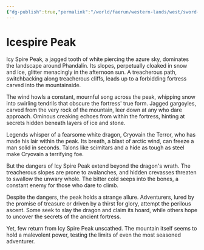 ```yaml
---
{"dg-publish":true,"permalink":"/world/faerun/western-lands/west/sword-coast/the-sword-mountains/icespire-peak/"}
---
```



# Icespire Peak


Icy Spire Peak, a jagged tooth of white piercing the azure sky, dominates the landscape around Phandalin. Its slopes, perpetually cloaked in snow and ice, glitter menacingly in the afternoon sun. A treacherous path, switchbacking along treacherous cliffs, leads up to a forbidding fortress carved into the mountainside.

The wind howls a constant, mournful song across the peak, whipping snow into swirling tendrils that obscure the fortress' true form. Jagged gargoyles, carved from the very rock of the mountain, leer down at any who dare approach. Ominous creaking echoes from within the fortress, hinting at secrets hidden beneath layers of ice and stone.

Legends whisper of a fearsome white dragon, Cryovain the Terror, who has made his lair within the peak. Its breath, a blast of arctic wind, can freeze a man solid in seconds. Talons like scimitars and a hide as tough as steel make Cryovain a terrifying foe.

But the dangers of Icy Spire Peak extend beyond the dragon's wrath. The treacherous slopes are prone to avalanches, and hidden crevasses threaten to swallow the unwary whole. The bitter cold seeps into the bones, a constant enemy for those who dare to climb.

Despite the dangers, the peak holds a strange allure. Adventurers, lured by the promise of treasure or driven by a thirst for glory, attempt the perilous ascent. Some seek to slay the dragon and claim its hoard, while others hope to uncover the secrets of the ancient fortress.

Yet, few return from Icy Spire Peak unscathed. The mountain itself seems to hold a malevolent power, testing the limits of even the most seasoned adventurer.